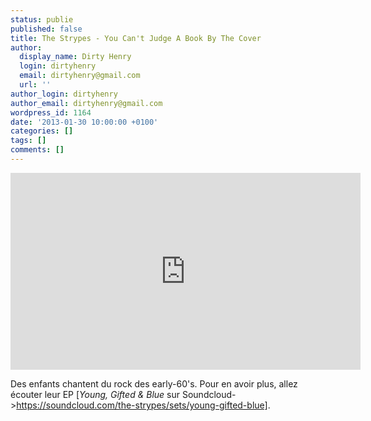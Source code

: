 ```yaml
---
status: publie
published: false
title: The Strypes - You Can't Judge A Book By The Cover
author:
  display_name: Dirty Henry
  login: dirtyhenry
  email: dirtyhenry@gmail.com
  url: ''
author_login: dirtyhenry
author_email: dirtyhenry@gmail.com
wordpress_id: 1164
date: '2013-01-30 10:00:00 +0100'
categories: []
tags: []
comments: []
---
```

<iframe width="560" height="315" src="http://www.youtube.com/embed/cWT382YAerw" frameborder="0" allowfullscreen></iframe>

Des enfants chantent du rock des early-60's. Pour en avoir plus, allez écouter leur EP [*Young, Gifted & Blue* sur Soundcloud->https://soundcloud.com/the-strypes/sets/young-gifted-blue].
